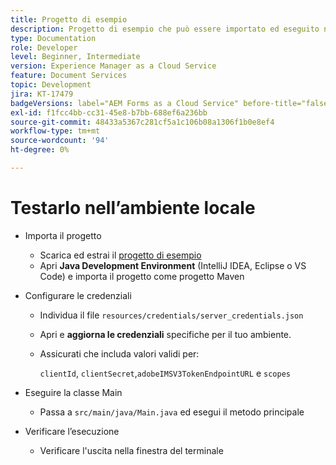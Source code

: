 ```yaml
---
title: Progetto di esempio
description: Progetto di esempio che può essere importato ed eseguito nel tuo ambiente
type: Documentation
role: Developer
level: Beginner, Intermediate
version: Experience Manager as a Cloud Service
feature: Document Services
topic: Development
jira: KT-17479
badgeVersions: label="AEM Forms as a Cloud Service" before-title="false"
exl-id: f1fcc4bb-cc31-45e8-b7bb-688ef6a236bb
source-git-commit: 48433a5367c281cf5a1c106b08a1306f1b0e8ef4
workflow-type: tm+mt
source-wordcount: '94'
ht-degree: 0%

---
```


# Testarlo nell’ambiente locale

* Importa il progetto

   * Scarica ed estrai il [progetto di esempio](./assets/formsdocumentservices.zip)
   * Apri **Java Development Environment** (IntelliJ IDEA, Eclipse o VS Code) e importa il progetto come progetto Maven
* Configurare le credenziali

   * Individua il file `resources/credentials/server_credentials.json`
   * Apri e **aggiorna le credenziali** specifiche per il tuo ambiente.
   * Assicurati che includa valori validi per:

     `clientId`, `clientSecret`,`adobeIMSV3TokenEndpointURL` e
     `scopes`

* Eseguire la classe Main

   * Passa a `src/main/java/Main.java` ed esegui il metodo principale

* Verificare l’esecuzione
   * Verificare l&#39;uscita nella finestra del terminale
